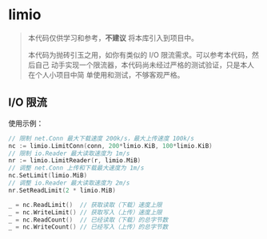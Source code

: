 # limio

> 本代码仅供学习和参考，__不建议__ 将本库引入到项目中。
> 
> 本代码为抛砖引玉之用，如你有类似的 I/O 限流需求。可以参考本代码，然后自己
> 动手实现一个限流器，本代码尚未经过严格的测试验证，只是本人在个人小项目中简
> 单使用和测试，不够客观严格。

## I/O 限流

使用示例：

```go
// 限制 net.Conn 最大下载速度 200k/s，最大上传速度 100k/s
nc := limio.LimitConn(conn, 200*limio.KiB, 100*limio.KiB)
// 限制 io.Reader 最大读取速度为 1m/s
nr := limio.LimitReader(r, limio.MiB)
// 调整 net.Conn 上传和下载最大速度为 1m/s
nc.SetLimit(limio.MiB)
// 调整 io.Reader 最大读取速度为 2m/s
nr.SetReadLimit(2 * limio.MiB)

_ = nc.ReadLimit()  // 获取读取（下载）速度上限
_ = nc.WriteLimit() // 获取写入（上传）速度上限
_ = nc.ReadCount()  // 已经读取（下载）的总字节数
_ = nc.WriteCount() // 已经写入（上传）的总字节数

```
